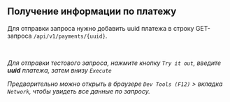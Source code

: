 ## Получение информации по платежу

Для отправки запроса нужно добавить uuid платежа в строку GET-запроса `/api/v1/payments/{uuid}`.

<br>

*Для отправки тестового запроса, нажмите кнопку `Try it out`, введите __uuid__ платежа, затем внизу `Execute`*

*Предварительно можно открыть в браузере `Dev Tools (F12)` > вкладка `Network`, чтобы увидеть все данные по запросу.*
